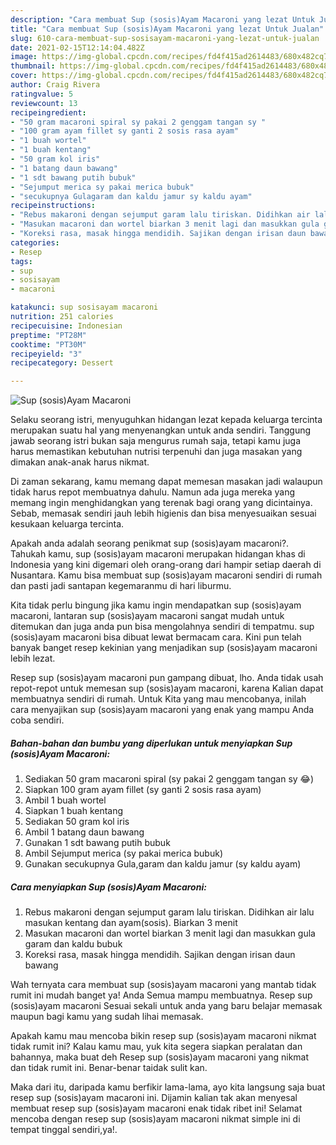 ```yaml
---
description: "Cara membuat Sup (sosis)Ayam Macaroni yang lezat Untuk Jualan"
title: "Cara membuat Sup (sosis)Ayam Macaroni yang lezat Untuk Jualan"
slug: 610-cara-membuat-sup-sosisayam-macaroni-yang-lezat-untuk-jualan
date: 2021-02-15T12:14:04.482Z
image: https://img-global.cpcdn.com/recipes/fd4f415ad2614483/680x482cq70/sup-sosisayam-macaroni-foto-resep-utama.jpg
thumbnail: https://img-global.cpcdn.com/recipes/fd4f415ad2614483/680x482cq70/sup-sosisayam-macaroni-foto-resep-utama.jpg
cover: https://img-global.cpcdn.com/recipes/fd4f415ad2614483/680x482cq70/sup-sosisayam-macaroni-foto-resep-utama.jpg
author: Craig Rivera
ratingvalue: 5
reviewcount: 13
recipeingredient:
- "50 gram macaroni spiral sy pakai 2 genggam tangan sy "
- "100 gram ayam fillet sy ganti 2 sosis rasa ayam"
- "1 buah wortel"
- "1 buah kentang"
- "50 gram kol iris"
- "1 batang daun bawang"
- "1 sdt bawang putih bubuk"
- "Sejumput merica sy pakai merica bubuk"
- "secukupnya Gulagaram dan kaldu jamur sy kaldu ayam"
recipeinstructions:
- "Rebus makaroni dengan sejumput garam lalu tiriskan. Didihkan air lalu masukan kentang dan ayam(sosis). Biarkan 3 menit"
- "Masukan macaroni dan wortel biarkan 3 menit lagi dan masukkan gula garam dan kaldu bubuk"
- "Koreksi rasa, masak hingga mendidih. Sajikan dengan irisan daun bawang"
categories:
- Resep
tags:
- sup
- sosisayam
- macaroni

katakunci: sup sosisayam macaroni 
nutrition: 251 calories
recipecuisine: Indonesian
preptime: "PT28M"
cooktime: "PT30M"
recipeyield: "3"
recipecategory: Dessert

---
```



![Sup (sosis)Ayam Macaroni](https://img-global.cpcdn.com/recipes/fd4f415ad2614483/680x482cq70/sup-sosisayam-macaroni-foto-resep-utama.jpg)

Selaku seorang istri, menyuguhkan hidangan lezat kepada keluarga tercinta merupakan suatu hal yang menyenangkan untuk anda sendiri. Tanggung jawab seorang istri bukan saja mengurus rumah saja, tetapi kamu juga harus memastikan kebutuhan nutrisi terpenuhi dan juga masakan yang dimakan anak-anak harus nikmat.

Di zaman  sekarang, kamu memang dapat memesan masakan jadi walaupun tidak harus repot membuatnya dahulu. Namun ada juga mereka yang memang ingin menghidangkan yang terenak bagi orang yang dicintainya. Sebab, memasak sendiri jauh lebih higienis dan bisa menyesuaikan sesuai kesukaan keluarga tercinta. 



Apakah anda adalah seorang penikmat sup (sosis)ayam macaroni?. Tahukah kamu, sup (sosis)ayam macaroni merupakan hidangan khas di Indonesia yang kini digemari oleh orang-orang dari hampir setiap daerah di Nusantara. Kamu bisa membuat sup (sosis)ayam macaroni sendiri di rumah dan pasti jadi santapan kegemaranmu di hari liburmu.

Kita tidak perlu bingung jika kamu ingin mendapatkan sup (sosis)ayam macaroni, lantaran sup (sosis)ayam macaroni sangat mudah untuk ditemukan dan juga anda pun bisa mengolahnya sendiri di tempatmu. sup (sosis)ayam macaroni bisa dibuat lewat bermacam cara. Kini pun telah banyak banget resep kekinian yang menjadikan sup (sosis)ayam macaroni lebih lezat.

Resep sup (sosis)ayam macaroni pun gampang dibuat, lho. Anda tidak usah repot-repot untuk memesan sup (sosis)ayam macaroni, karena Kalian dapat membuatnya sendiri di rumah. Untuk Kita yang mau mencobanya, inilah cara menyajikan sup (sosis)ayam macaroni yang enak yang mampu Anda coba sendiri.

<!--inarticleads1-->

##### Bahan-bahan dan bumbu yang diperlukan untuk menyiapkan Sup (sosis)Ayam Macaroni:

1. Sediakan 50 gram macaroni spiral (sy pakai 2 genggam tangan sy 😂)
1. Siapkan 100 gram ayam fillet (sy ganti 2 sosis rasa ayam)
1. Ambil 1 buah wortel
1. Siapkan 1 buah kentang
1. Sediakan 50 gram kol iris
1. Ambil 1 batang daun bawang
1. Gunakan 1 sdt bawang putih bubuk
1. Ambil Sejumput merica (sy pakai merica bubuk)
1. Gunakan secukupnya Gula,garam dan kaldu jamur (sy kaldu ayam)




<!--inarticleads2-->

##### Cara menyiapkan Sup (sosis)Ayam Macaroni:

1. Rebus makaroni dengan sejumput garam lalu tiriskan. Didihkan air lalu masukan kentang dan ayam(sosis). Biarkan 3 menit
1. Masukan macaroni dan wortel biarkan 3 menit lagi dan masukkan gula garam dan kaldu bubuk
1. Koreksi rasa, masak hingga mendidih. Sajikan dengan irisan daun bawang




Wah ternyata cara membuat sup (sosis)ayam macaroni yang mantab tidak rumit ini mudah banget ya! Anda Semua mampu membuatnya. Resep sup (sosis)ayam macaroni Sesuai sekali untuk anda yang baru belajar memasak maupun bagi kamu yang sudah lihai memasak.

Apakah kamu mau mencoba bikin resep sup (sosis)ayam macaroni nikmat tidak rumit ini? Kalau kamu mau, yuk kita segera siapkan peralatan dan bahannya, maka buat deh Resep sup (sosis)ayam macaroni yang nikmat dan tidak rumit ini. Benar-benar taidak sulit kan. 

Maka dari itu, daripada kamu berfikir lama-lama, ayo kita langsung saja buat resep sup (sosis)ayam macaroni ini. Dijamin kalian tak akan menyesal membuat resep sup (sosis)ayam macaroni enak tidak ribet ini! Selamat mencoba dengan resep sup (sosis)ayam macaroni nikmat simple ini di tempat tinggal sendiri,ya!.

